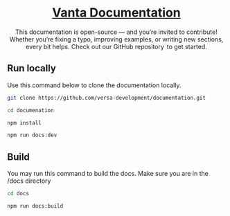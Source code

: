 <div align="center">
  <h1><a href="#">Vanta Documentation</a></h1>
  <p>This documentation is open-source — and you’re invited to contribute! Whether you’re fixing a typo, improving examples, or writing new sections, every bit helps. Check out our GitHub repository  to get started.</p>
</div>

## Run locally

Use this command below to clone the documentation locally.

```bash
git clone https://github.com/versa-development/documentation.git

cd documenation

npm install

npm run docs:dev
```

## Build
You may run this command to build the docs. Make sure you are in the /docs directory

```bash
cd docs

npm run docs:build
```